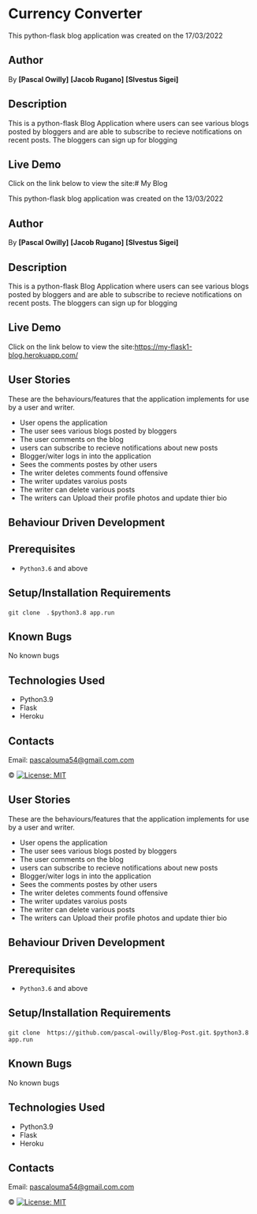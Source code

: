 # Currency Converter

This python-flask blog application was created on the 17/03/2022

 ## Author
 By **[Pascal Owilly]**
    **[Jacob Rugano]**
    **[Slvestus Sigei]**
    


## Description
This is a python-flask Blog Application where users can see various blogs posted by bloggers and are able to subscribe to recieve notifications on recent posts. The bloggers can sign up for blogging 
## Live Demo
Click on the link below to view the site:# My Blog

This python-flask blog application was created on the 13/03/2022

 ## Author
 By **[Pascal Owilly]**
    **[Jacob Rugano]**
    **[Slvestus Sigei]**
    


## Description
This is a python-flask Blog Application where users can see various blogs posted by bloggers and are able to subscribe to recieve notifications on recent posts. The bloggers can sign up for blogging 
## Live Demo
Click on the link below to view the site:https://my-flask1-blog.herokuapp.com/

## User Stories
These are the behaviours/features that the application implements for use by a user and writer.

* User opens the application
* The user sees various blogs posted by bloggers
* The user comments on the blog
* users can subscribe to recieve notifications about new posts
* Blogger/witer logs in into the application
* Sees the comments postes by other users
* The writer deletes comments found offensive
* The writer updates varoius posts
* The writer can delete various posts
* The writers can Upload their profile photos and update thier bio

## Behaviour Driven Development


## Prerequisites
* `Python3.6` and above

## Setup/Installation Requirements
`git clone  `. 
 `$python3.8 app.run`

## Known Bugs

No known bugs

## Technologies Used
- Python3.9
- Flask
- Heroku

## Contacts
Email: pascalouma54@gmail.com.com

&#169; 
[![License: MIT](https://img.shields.io/badge/License-MIT-yellow.svg)](https://opensource.org/licenses/MIT)

## User Stories
These are the behaviours/features that the application implements for use by a user and writer.

* User opens the application
* The user sees various blogs posted by bloggers
* The user comments on the blog
* users can subscribe to recieve notifications about new posts
* Blogger/witer logs in into the application
* Sees the comments postes by other users
* The writer deletes comments found offensive
* The writer updates varoius posts
* The writer can delete various posts
* The writers can Upload their profile photos and update thier bio

## Behaviour Driven Development


## Prerequisites
* `Python3.6` and above

## Setup/Installation Requirements
`git clone  https://github.com/pascal-owilly/Blog-Post.git`. 
 `$python3.8 app.run`

## Known Bugs

No known bugs

## Technologies Used
- Python3.9
- Flask
- Heroku

## Contacts
Email: pascalouma54@gmail.com.com

&#169; 
[![License: MIT](https://img.shields.io/badge/License-MIT-yellow.svg)](https://opensource.org/licenses/MIT)
